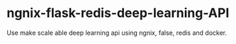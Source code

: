 # ngnix-flask-redis-deep-learning-API
Use make scale able deep learning api using ngnix, false, redis and docker.

